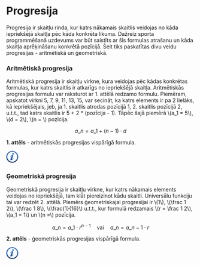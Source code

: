# Progresija

Progresija ir skaitļu rinda, kur katrs nākamais skaitlis veidojas no kāda iepriekšējā skaitļa pēc kāda konkrēta likuma. Dažreiz sporta programmēšanā uzdevums var būt saistīts ar šīs formulas atrašanu un kāda skaitļa aprēķināšanu konkrētā pozīcijā. Šeit tiks paskatītas divu veidu progresijas - aritmētiskā un ģeometriskā.

### Aritmētiskā progresija

Aritmētiskā progresija ir skaitļu virkne, kura veidojas pēc kādas konkrētas formulas, kur katrs skaitlis ir atkarīgs no iepriekšējā skaitļa. Aritmētiskās progresijas formulu var raksturot ar 1. attēlā redzamo formulu. Piemēram, apskatot virkni 5, 7, 9, 11, 13, 15, var secināt, ka katrs elements ir pa 2 lielāks, kā iepriekšējais, jeb, ja 1. skaitlis atrodas pozīcijā 1, 2. skaitlis pozīcijā 2, u.t.t., tad katrs skaitlis ir 5 + 2 * (pozīcija - 1). Tāpēc šajā piemērā \\(a\_1 = 5\\), \\(d = 2\\), \\(n = \\) pozīcija.

<!--<img alt="Aritmētiskās progresijas vispārīgā formula" src="/media/theory/progression_arithmetic.gif" />-->

$$a\_n = a\_1 + (n-1) \cdot d$$

**1. attēls** - aritmētiskās progresijas vispārīgā formula.


<a href="http://en.wikipedia.org/wiki/Arithmetic_progression" target="_blank">![Vairāk informācija](/media/theory/information.png)</a>

### Ģeometriskā progresija

Ģeometriskā progresija ir skaitļu virkne, kur katrs nākamais elements veidojas no iepriekšējā, tam klāt piereizinot kādu skaitli. Universālu funkciju tai var redzēt 2. attēlā. Piemērs ģeometriskajai progresijai ir \\(1\\), \\(\frac 1 2\\), \\(\frac 1 8\\), \\(\frac{1}{16}\\) u.t.t., kur formulā redzamais \\(r = \frac 1 2\\), \\(a\_1 = 1\\) un \\(n =\\) pozīcija.

$$a\_n = a\_1 \cdot r^{n-1} \quad \text{vai} \quad a\_n = a\_{n-1} \cdot r$$

**2. attēls** - ģeometriskās progresijas vispārīgā formula.

<a href="http://en.wikipedia.org/wiki/Geometric_progression" target="_blank">![Vairāk informācija](/media/theory/information.png)</a>